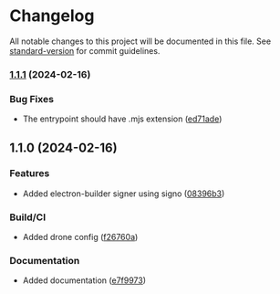 # Changelog

All notable changes to this project will be documented in this file. See [standard-version](https://github.com/conventional-changelog/standard-version) for commit guidelines.

### [1.1.1](https://github.com/gergof/electron-builder-signo/compare/v1.1.0...v1.1.1) (2024-02-16)


### Bug Fixes

* The entrypoint should have .mjs extension ([ed71ade](https://github.com/gergof/electron-builder-signo/commit/ed71ade331ed49038fe91f9f53d5d7e72ff8c071))

## 1.1.0 (2024-02-16)


### Features

* Added electron-builder signer using signo ([08396b3](https://github.com/gergof/electron-builder-signo/commit/08396b3f2954e4b315e44f052965841d255f1400))


### Build/CI

* Added drone config ([f26760a](https://github.com/gergof/electron-builder-signo/commit/f26760a5efc23ad4d0f084e0ae7a94b43cdc3267))


### Documentation

* Added documentation ([e7f9973](https://github.com/gergof/electron-builder-signo/commit/e7f9973469c96c7b6706ac22b815dc7d81434022))
